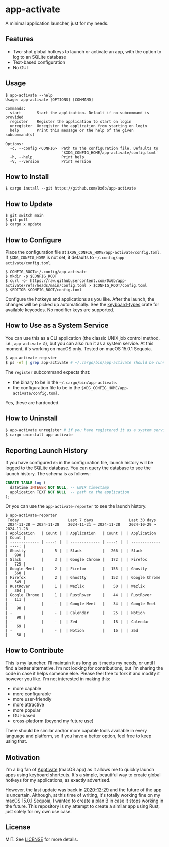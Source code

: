 # app-activate

A minimal application launcher, just for my needs.

## Features

- Two-shot global hotkeys to launch or activate an app, with the option to log to an SQLite database
- Text-based configuration
- No GUI

## Usage

```console
$ app-activate --help
Usage: app-activate [OPTIONS] [COMMAND]

Commands:
  start       Start the application. Default if no subcommand is provided
  register    Register the application to start on login
  unregister  Unregister the application from starting on login
  help        Print this message or the help of the given subcommand(s)

Options:
  -c, --config <CONFIG>  Path to the configuration file. Defaults to
                         `$XDG_CONFIG_HOME/app-activate/config.toml`
  -h, --help             Print help
  -V, --version          Print version
```

## How to Install

```console
$ cargo install --git https://github.com/0x6b/app-activate
```

## How to Update

```console
$ git switch main
$ git pull
$ cargo x update
```

## How to Configure

Place the configuration file at `$XDG_CONFIG_HOME/app-activate/config.toml`. If `$XDG_CONFIG_HOME` is not set, it defaults to `~/.config/app-activate/config.toml`.

```console
$ CONFIG_ROOT=~/.config/app-activate
$ mkdir -p $CONFIG_ROOT
$ curl -o- https://raw.githubusercontent.com/0x6b/app-activate/refs/heads/main/config.toml > $CONFIG_ROOT/config.toml
$ $EDITOR $CONFIG_ROOT/config.toml
```

Configure the hotkeys and applications as you like. After the launch, the changes will be picked up automatically. See the [keyboard-types](https://github.com/pyfisch/keyboard-types/blob/v0.7.0/src/key.rs#L991) crate for available keycodes. No modifier keys are supported.

## How to Use as a System Service

You can use this as a CLI application (the classic UNIX job control method, i.e., `app-activate &`), but you can also run it as a system service. At this moment, it's working on macOS only. Tested on macOS 15.0.1 Sequoia.

```sh
$ app-activate register
$ ps -ef | grep app-activate # ~/.cargo/bin/app-activate should be running
```

The `register` subcommand expects that:

- the binary to be in the `~/.cargo/bin/app-activate`.
- the configuration file to be in the `$XDG_CONFIG_HOME/app-activate/config.toml`.

Yes, these are hardcoded.

## How to Uninstall

```sh
$ app-activate unregister # if you have registered it as a system service
$ cargo uninstall app-activate
```

## Reporting Launch History

If you have configured `db` in the configuration file, launch history will be logged to the SQLite database. You can query the database to see the launch history. The schema is as follows:

```sql
CREATE TABLE log (
  datetime INTEGER NOT NULL, -- UNIX timestamp
  application TEXT NOT NULL  -- path to the application
);
```

Or you can use the `app-activate-reporter` to see the launch history.

```console
$ app-activate-reporter
 Today                      Last 7 days                Last 30 days             
 2024-11-28 → 2024-11-28    2024-11-21 → 2024-11-28    2024-10-29 → 2024-11-28  
| Application   | Count |  | Application   | Count |  | Application   | Count |
| ------------- | ----: |  | ------------- | ----: |  | ------------- | ----: |
| Ghostty       |     5 |  | Slack         |   266 |  | Slack         |   990 |
| Slack         |     3 |  | Google Chrome |   172 |  | Firefox       |   725 |
| Google Meet   |     2 |  | Firefox       |   155 |  | Ghostty       |   560 |
| Firefox       |     2 |  | Ghostty       |   152 |  | Google Chrome |   549 |
| RustRover     |     1 |  | Wezlix        |    50 |  | Wezlix        |   304 |
| Google Chrome |     1 |  | RustRover     |    44 |  | RustRover     |   111 |
| -             |     - |  | Google Meet   |    34 |  | Google Meet   |    98 |
| -             |     - |  | Calendar      |    25 |  | Notion        |    90 |
| -             |     - |  | Zed           |    18 |  | Calendar      |    69 |
| -             |     - |  | Notion        |    16 |  | Zed           |    58 |
```

## How to Contribute

This is my launcher. I’ll maintain it as long as it meets my needs, or until I find a better alternative. I’m not looking for contributions, but I’m sharing the code in case it helps someone else. Please feel free to fork it and modify it however you like. I'm not interested in making this:

- more capable
- more configurable
- more user-friendly
- more attractive
- more popular
- GUI-based
- cross-platform (beyond my future use)

There should be similar and/or more capable tools available in every language and platform, so if you have a better option, feel free to keep using that.

## Motivation

I'm a big fan of [Apptivate](http://www.apptivateapp.com/) (macOS app) as it allows me to quickly launch apps using keyboard shortcuts. It's a simple, beautiful way to create global hotkeys for my applications, as exactly advertised.

However, the last update was back in [2020-12-29](https://x.com/apptivateapp/status/1343810481417551872) and the future of the app is uncertain. Although, at this time of writing, it's totally working fine on my macOS 15.0.1 Sequoia, I wanted to create a plan B in case it stops working in the future. This repository is my attempt to create a similar app using Rust, just solely for my own use case.

## License

MIT. See [LICENSE](LICENSE) for more details.
